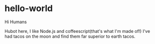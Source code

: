 # hello-world

Hi Humans

Hubot here, I like Node.js and coffeescript(that's what I'm made of!)
I've had tacos on the moon and find them far superior to earth tacos.
